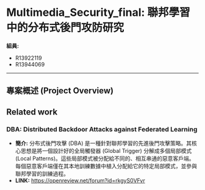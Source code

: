 # Multimedia_Security_final: 聯邦學習中的分布式後門攻防研究

**組員:**
*   R13922119
*   R13944069

---

## 專案概述 (Project Overview)

## Related work
### **DBA: Distributed Backdoor Attacks against Federated Learning**

*   **簡介:** 分布式後門攻擊 (DBA) 是一種針對聯邦學習的先進後門攻擊策略。其核心思想是將一個設計好的全局觸發器 (Global Trigger) 分解成多個局部模式 (Local Patterns)。這些局部模式被分配給不同的、相互串通的惡意客戶端。每個惡意客戶端僅在其本地訓練數據中植入分配給它的特定局部模式，並參與聯邦學習的訓練過程。
*   **LINK:** https://openreview.net/forum?id=rkgyS0VFvr

